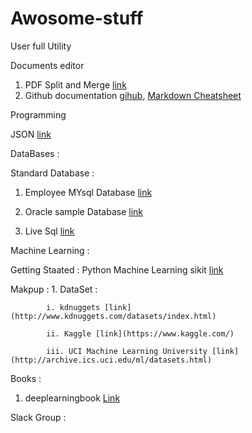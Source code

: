 # Awosome-stuff
User  full Utility

Documents editor

1. PDF Split and Merge [link](https://sourceforge.net/projects/pdfsam/)
2. Github documentation [gihub](https://help.github.com/articles/about-readmes/), [Markdown Cheatsheet](https://github.com/adam-p/markdown-here/wiki/Markdown-Cheatsheet) 

Programming

JSON [link](http://www.json.org/)

DataBases : 

Standard Database : 

1. Employee MYsql  Database [link](https://github.com/datacharmer/test_db)  

2. Oracle sample Database  [link](https://github.com/oracle/db-sample-schemas) 

3. Live Sql [link](https://livesql.oracle.com/apex/livesql/file/toc.html)

Machine Learning :

Getting Staated : Python Machine Learning sikit [link](https://www.datacamp.com/community/tutorials/machine-learning-python)

Makpup : 1. DataSet :  

            i. kdnuggets [link](http://www.kdnuggets.com/datasets/index.html)
            
            ii. Kaggle [link](https://www.kaggle.com/)
            
            iii. UCI Machine Learning University [link](http://archive.ics.uci.edu/ml/datasets.html) 

Books : 
1. deeplearningbook [Link](http://www.deeplearningbook.org/)

Slack Group :

